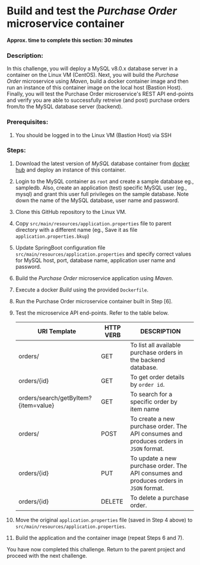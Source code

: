 #  Build and test the *Purchase Order* microservice container
**Approx. time to complete this section: 30 minutes**

### Description:
In this challenge, you will deploy a MySQL v8.0.x database server in a container on the Linux VM (CentOS). Next, you will build the *Purchase Order* microservice using *Maven*, build a docker container image and then run an instance of this container image on the local host (Bastion Host).  Finally, you will test the Purchase Order microservice's REST API end-points and verify you are able to successfully retreive (and post) purchase orders from/to the MySQL database server (backend).

### Prerequisites:

1. You should be logged in to the Linux VM (Bastion Host) via SSH

### Steps:

1. Download the latest version of *MySQL* database container from [docker hub](https://hub.docker.com/_/mysql) and deploy an instance of this container.

2. Login to the MySQL container as `root` and create a sample database eg., sampledb.  Also, create an application (test) specific MySQL user (eg., mysql) and grant this user full privileges on the sample database.  Note down the name of the MySQL database, user name and password.

3. Clone this GitHub repository to the Linux VM.

4. Copy `src/main/resources/application.properties` file to parent directory with a different name (eg., Save it as file `application.properties.bkup`)

5. Update SpringBoot configuration file `src/main/resources/application.properties` and specify correct values for MySQL host, port, database name, application user name and password.

6. Build the *Purchase Order* microservice application using *Maven*.

7. Execute a docker *Build* using the provided `Dockerfile`.

8. Run the Purchase Order microservice container built in Step [6].

9. Test the microservice API end-points.  Refer to the table below.

   URI Template | HTTP VERB | DESCRIPTION
   ------------ | --------- | -----------
   orders/ | GET | To list all available purchase orders in the backend database.
   orders/{id} | GET | To get order details by `order id`.
   orders/search/getByItem?{item=value} | GET | To search for a specific order by item name
   orders/ | POST | To create a new purchase order.  The API consumes and produces orders in `JSON` format.
   orders/{id} | PUT | To update a new purchase order. The API consumes and produces orders in `JSON` format.
   orders/{id} | DELETE | To delete a purchase order. 

10. Move the original `application.properties` file (saved in Step 4 above) to `src/main/resources/application.properties`.

11. Build the application and the container image (repeat Steps 6 and 7).

You have now completed this challenge.  Return to the parent project and proceed with the next challenge. 
